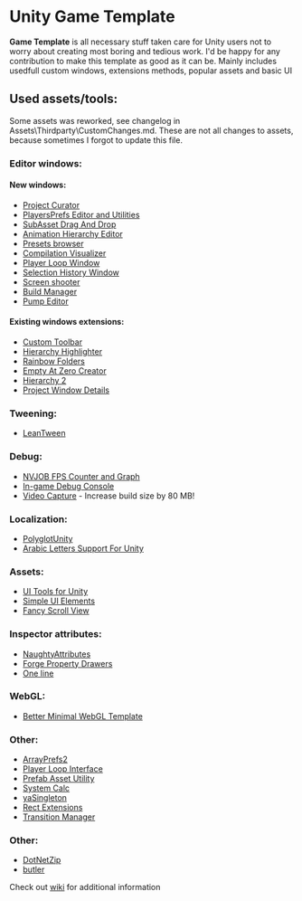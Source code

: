 # Unity Game Template
**Game Template** is all necessary stuff taken care for Unity users not to worry about creating most boring and tedious work. I'd be happy for any contribution to make this template as good as it can be.
Mainly includes usedfull custom windows, extensions methods, popular assets and basic UI
## Used assets/tools:
Some assets was reworked, see changelog in Assets\Thirdparty\CustomChanges.md. These are not all changes to assets, because sometimes I forgot to update this file.

### Editor windows:
#### New windows:
 * [Project Curator](https://github.com/ogxd/project-curator)
 * [PlayersPrefs Editor and Utilities](https://assetstore.unity.com/packages/tools/playersprefs-editor-and-utilities-26656)
 * [SubAsset Drag And Drop](https://github.com/Maligan/unity-subassets-drag-and-drop)
 * [Animation Hierarchy Editor](https://github.com/s-m-k/Unity-Animation-Hierarchy-Editor)
 * [Presets browser](https://github.com/rfadeev/presets-browser)
 * [Compilation Visualizer](https://github.com/needle-tools/compilation-visualizer)
 * [Player Loop Window](https://gist.github.com/karljj1/978d76de9c93b20bd9761825ccf08fdf)
 * [Selection History Window](https://github.com/Team-on/unity-history-window)
 * [Screen shooter](https://github.com/Team-on/UnityScreenShooter)
 * [Build Manager](https://github.com/Team-on/UnityBuildManager)
 * [Pump Editor](https://github.com/rfadeev/pump-editor)
#### Existing windows extensions:
 * [Custom Toolbar](https://github.com/Team-on/CustomToolbar)
 * [Hierarchy Highlighter](https://github.com/2irate2migrate/HierarchyHighlighter)
 * [Rainbow Folders](https://github.com/PhannGor/unity3d-rainbow-folders)
 * [Empty At Zero Creator](https://assetstore.unity.com/packages/tools/utilities/empty-at-zero-creator-97576)
 * [Hierarchy 2](https://assetstore.unity.com/packages/tools/utilities/hierarchy-2-166483)
 * [Project Window Details](https://github.com/Team-on/ProjectWindowDetails)
 
 ### Tweening:
  * [LeanTween](https://assetstore.unity.com/packages/tools/animation/leantween-3595)
  
 ### Debug:
  * [NVJOB FPS Counter and Graph](https://nvjob.itch.io/fps-counter-and-graph)
  * [In-game Debug Console](https://github.com/yasirkula/UnityIngameDebugConsole)
  * [Video Capture](https://assetstore.unity.com/packages/tools/video/video-capture-75653) - Increase build size by 80 MB!
  
 ### Localization:
  * [PolyglotUnity](https://github.com/agens-no/PolyglotUnity)
  * [Arabic Letters Support For Unity](https://github.com/Konash/arabic-support-unity )
  
 ### Assets:
  * [UI Tools for Unity](https://assetstore.unity.com/packages/tools/gui/ui-tools-for-unity-124299)
  * [Simple UI Elements](https://assetstore.unity.com/packages/2d/gui/icons/simple-ui-elements-53276)
  * [Fancy Scroll View](https://github.com/setchi/FancyScrollView)
  
### Inspector attributes:
  * [NaughtyAttributes](https://github.com/dbrizov/NaughtyAttributes/)
  * [Forge Property Drawers](https://github.com/rfadeev/unity-forge-property-drawers)
  * [One line](https://github.com/slavniyteo/one-line)
  
### WebGL:
  * [Better Minimal WebGL Template](https://seansleblanc.itch.io/better-minimal-webgl-template)
  
### Other:
  * [ArrayPrefs2](http://wiki.unity3d.com/index.php/ArrayPrefs2)
  * [Player Loop Interface](https://github.com/Baste-RainGames/PlayerLoopInterface)
  * [Prefab Asset Utility](https://github.com/MileyHollenberg/PrefabAssetUtility)
  * [System Calc](https://github.com/LightGive/SystemCalc)
  * [yaSingleton](https://github.com/jedybg/yaSingleton)
  * [Rect Extensions](https://github.com/slavniyteo/rect-ex)
  * [Transition Manager](https://github.com/LightGive/TransitionManager  )
  
 ### Other:
 * [DotNetZip](https://archive.codeplex.com/?p=DotNetZip)
 * [butler](https://itch.io/docs/butler/)
   
Check out [wiki](https://github.com/Team-on/UnityGameTemplate/wiki) for additional information
